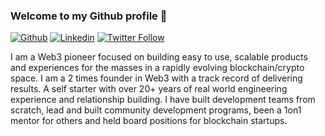 ### Welcome to my Github profile 👋

[![Github](https://img.shields.io/badge/-Github-000?style=flat&logo=Github&logoColor=white)](https://github.com/Mitdralla/)
[![Linkedin](https://img.shields.io/badge/-LinkedIn-blue?style=flat&logo=Linkedin&logoColor=white)](https://www.linkedin.com/in/TimAllard/)
[![Twitter Follow](https://img.shields.io/twitter/follow/TimAllard?style=social)](https://twitter.com/intent/user?screen_name=TimAllard)

I am a Web3 pioneer focused on building easy to use, scalable products and experiences for the masses in a rapidly evolving blockchain/crypto space. I am a 2 times founder in Web3 with a track record of delivering results. A self starter with over 20+ years of real world engineering experience and relationship building. I have built development teams from scratch, lead and built community development programs, been a 1on1 mentor for others and held board positions for blockchain startups.
<!--
<img align="center" src="https://github-readme-stats.vercel.app/api?username=mitdralla&show_icons=true&theme=default" style="padding-right:0px !important;"/>
<img align="center" src="https://github-readme-stats.vercel.app/api/top-langs/?username=mitdralla&layout=compact" style="padding-left:20px !important;" />
-->
<!--
**mitdralla/mitdralla** is a ✨ _special_ ✨ repository because its `README.md` (this file) appears on your GitHub profile.
